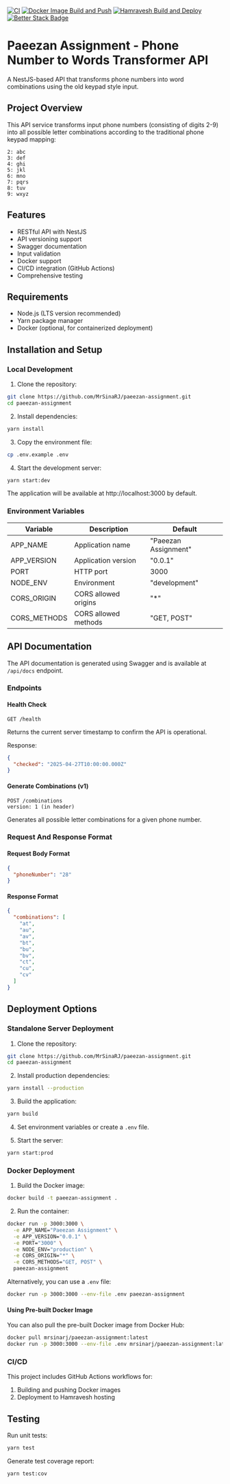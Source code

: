 [![CI](https://github.com/MrSinaRJ/paeezan-assignment/actions/workflows/ci.yml/badge.svg)](https://github.com/MrSinaRJ/paeezan-assignment/actions/workflows/ci.yml)    [![Docker Image Build and Push](https://github.com/MrSinaRJ/paeezan-assignment/actions/workflows/docker.yml/badge.svg)](https://github.com/MrSinaRJ/paeezan-assignment/actions/workflows/docker.yml)    [![Hamravesh Build and Deploy](https://github.com/MrSinaRJ/paeezan-assignment/actions/workflows/hamravesh.yml/badge.svg)](https://github.com/MrSinaRJ/paeezan-assignment/actions/workflows/hamravesh.yml)    [![Better Stack Badge](https://uptime.betterstack.com/status-badges/v1/monitor/1woqm.svg)](https://uptime.betterstack.com/?utm_source=status_badge)

# Paeezan Assignment - Phone Number to Words Transformer API

A NestJS-based API that transforms phone numbers into word combinations using the old keypad style input.

## Project Overview

This API service transforms input phone numbers (consisting of digits 2-9) into all possible letter combinations according to the traditional phone keypad mapping:

```
2: abc
3: def
4: ghi
5: jkl
6: mno
7: pqrs
8: tuv
9: wxyz
```

## Features

- RESTful API with NestJS
- API versioning support
- Swagger documentation
- Input validation
- Docker support
- CI/CD integration (GitHub Actions)
- Comprehensive testing

## Requirements

- Node.js (LTS version recommended)
- Yarn package manager
- Docker (optional, for containerized deployment)

## Installation and Setup

### Local Development

1. Clone the repository:

```bash
git clone https://github.com/MrSinaRJ/paeezan-assignment.git
cd paeezan-assignment
```

2. Install dependencies:

```bash
yarn install
```

3. Copy the environment file:

```bash
cp .env.example .env
```

4. Start the development server:

```bash
yarn start:dev
```

The application will be available at http://localhost:3000 by default.

### Environment Variables

| Variable     | Description          | Default              |
| ------------ | -------------------- | -------------------- |
| APP_NAME     | Application name     | "Paeezan Assignment" |
| APP_VERSION  | Application version  | "0.0.1"              |
| PORT         | HTTP port            | 3000                 |
| NODE_ENV     | Environment          | "development"        |
| CORS_ORIGIN  | CORS allowed origins | "*"                  |
| CORS_METHODS | CORS allowed methods | "GET, POST"          |

## API Documentation

The API documentation is generated using Swagger and is available at `/api/docs` endpoint.

### Endpoints

#### Health Check

```
GET /health
```

Returns the current server timestamp to confirm the API is operational.

Response:
```json
{
  "checked": "2025-04-27T10:00:00.000Z"
}
```

#### Generate Combinations (v1)

```
POST /combinations
version: 1 (in header)
```

Generates all possible letter combinations for a given phone number.

### Request And Response Format

#### Request Body Format

```json
{
  "phoneNumber": "28"
}
```

#### Response Format

```json
{
  "combinations": [
    "at",
    "au",
    "av",
    "bt",
    "bu",
    "bv",
    "ct",
    "cu",
    "cv"
  ]
}
```

## Deployment Options

### Standalone Server Deployment

1. Clone the repository:

```bash
git clone https://github.com/MrSinaRJ/paeezan-assignment.git
cd paeezan-assignment
```

2. Install production dependencies:

```bash
yarn install --production
```

3. Build the application:

```bash
yarn build
```

4. Set environment variables or create a `.env` file.

5. Start the server:

```bash
yarn start:prod
```

### Docker Deployment

1. Build the Docker image:

```bash
docker build -t paeezan-assignment .
```

2. Run the container:

```bash
docker run -p 3000:3000 \
  -e APP_NAME="Paeezan Assignment" \
  -e APP_VERSION="0.0.1" \
  -e PORT="3000" \
  -e NODE_ENV="production" \
  -e CORS_ORIGIN="*" \
  -e CORS_METHODS="GET, POST" \
  paeezan-assignment
```

Alternatively, you can use a `.env` file:

```bash
docker run -p 3000:3000 --env-file .env paeezan-assignment
```

#### Using Pre-built Docker Image

You can also pull the pre-built Docker image from Docker Hub:

```bash
docker pull mrsinarj/paeezan-assignment:latest
docker run -p 3000:3000 --env-file .env mrsinarj/paeezan-assignment:latest
```

### CI/CD

This project includes GitHub Actions workflows for:

1. Building and pushing Docker images
2. Deployment to Hamravesh hosting

## Testing

Run unit tests:

```bash
yarn test
```

Generate test coverage report:

```bash
yarn test:cov
```